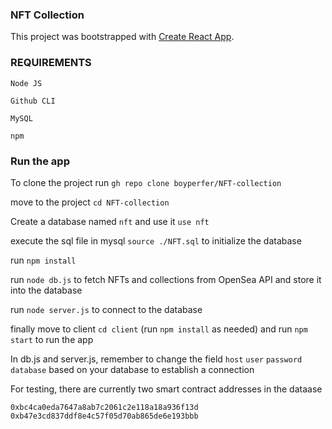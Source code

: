 ### NFT Collection

This project was bootstrapped with [Create React App](https://github.com/facebook/create-react-app).

### REQUIREMENTS

`Node JS`

`Github CLI`

`MySQL`

`npm`

### Run the app

To clone the project run `gh repo clone boyperfer/NFT-collection`

move to the project `cd NFT-collection`

Create a database named `nft` and use it `use nft`

execute the sql file in mysql `source ./NFT.sql` to initialize the database

run `npm install`

run `node db.js` to fetch NFTs and collections from OpenSea API and store it into the database 

run `node server.js` to connect to the database

finally move to client `cd client` (run `npm install` as needed) and run `npm start` to run the app 

In db.js and server.js, remember to change the field `host` `user` `password` `database` based on your database	to establish a connection

For testing, there are currently two smart contract addresses in the dataase

`0xbc4ca0eda7647a8ab7c2061c2e118a18a936f13d`
`0xb47e3cd837ddf8e4c57f05d70ab865de6e193bbb`


